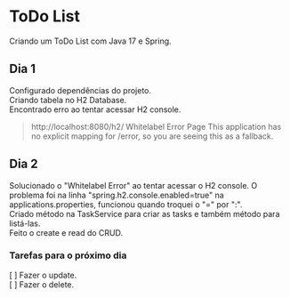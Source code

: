 # ToDo List 
Criando um ToDo List com Java 17 e Spring.

## Dia 1
Configurado dependências do projeto.  
Criando tabela no H2 Database.  
Encontrado erro ao tentar acessar H2 console.  
> http://localhost:8080/h2/ Whitelabel Error Page This application has no explicit mapping for /error, so you are seeing this as a fallback.  

## Dia 2
Solucionado o "Whitelabel Error" ao tentar acessar o H2 console. O problema foi na linha "spring.h2.console.enabled=true" na applications.properties, funcionou quando troquei o "=" por ":".  
Criado método na TaskService para criar as tasks e também método para listá-las.  
Feito o create e read do CRUD.  

### Tarefas para o próximo dia
[ ] Fazer o update.  
[ ] Fazer o delete.  
